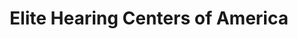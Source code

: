 ---
title: "Elite Hearing Centers of America"
url: /greenville/elite-hearing-centers-of-america/
shop: Hörgeräte
---